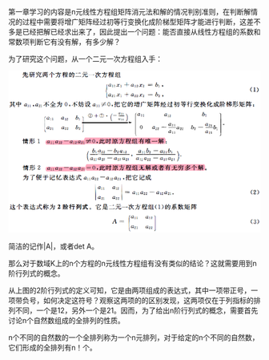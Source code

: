 第一章学习的内容是n元线性方程组矩阵消元法和解的情况判别准则，在判断解情况的过程中需要将增广矩阵经过初等行变换化成阶梯型矩阵才能进行判断，这差不多是已经把解已经求出来了，因此提出一个问题：能否直接从线性方程组的系数和常数项判断它有没有解，有多少解？

为了研究这个问题，从一个二元一次方程组入手：

![二元一次方程组](https://github.com/CrystalMathYao/Basic-Knowledge-Learning/blob/master/Mathematical%20Theory/高等代数/图/二元一次方程组.png)

简洁的记作|A|，或者det A。

那么对于数域K上的n个方程的n元线性方程组有没有类似的结论？这就需要用到n阶行列式的概念。

从上图的2阶行列式的定义可知，它是由两项组成的表达式，其中一项带正号，一项带负号，如何决定这符号？观察这两项的的区别发现，这两项仅在于列指标的排列不同，一个是12，另外一个是21。因而，为了给出n阶行列式的概念，需要首先讨论n个自然数组成的全排列的性质。

n个不同的自然数的一个全排列称为一个n元排列，对于给定的n个不同的自然数，它们形成的全排列有n！个。





